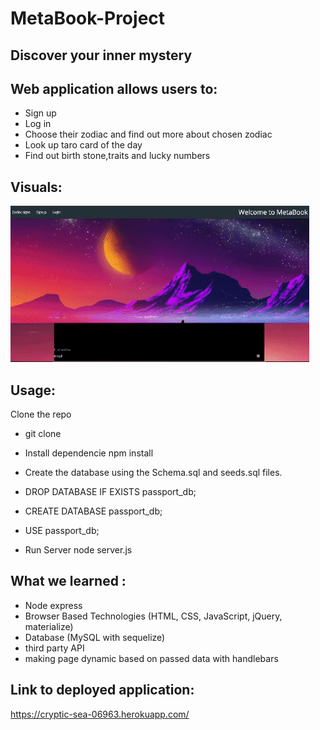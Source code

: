 # MetaBook-Project

## Discover your inner mystery 

## Web application allows users to:

* Sign up
* Log in
* Choose their zodiac and find out more about chosen zodiac
* Look up taro card of the day
* Find out birth stone,traits and lucky numbers 

## Visuals:
![](/public/metabook.gif)


## Usage:
Clone the repo
* git clone 
* Install dependencie npm install
* Create the database using the Schema.sql and seeds.sql files.
* DROP DATABASE IF EXISTS passport_db;
* CREATE DATABASE passport_db;
* USE passport_db;

* Run Server
node server.js

##  What  we learned :
* Node express
* Browser Based Technologies (HTML, CSS, JavaScript, jQuery, materialize)
* Database (MySQL with sequelize)
* third party API
* making page dynamic based on passed data with handlebars 

## Link to deployed application: 
https://cryptic-sea-06963.herokuapp.com/
